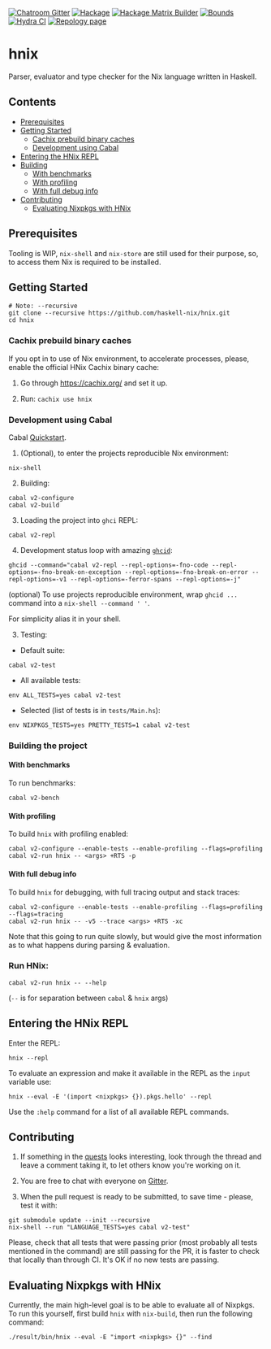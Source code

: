 [![Chatroom Gitter](https://img.shields.io/badge/Chatroom-Gitter-%23753a88)](https://gitter.im/haskell-nix/Lobby)
[![Hackage](https://img.shields.io/hackage/v/hnix?color=%235e5086&label=Latest%20release%20on%20Hackage)](https://hackage.haskell.org/package/hnix)
[![Hackage Matrix Builder](https://img.shields.io/badge/Hackage%20Matrix-Builder-%235e5086)](https://matrix.hackage.haskell.org/package/hnix)
[![Bounds](https://img.shields.io/hackage-deps/v/hnix?label=Released%20dep%20bounds)](https://packdeps.haskellers.com/feed?needle=hnix)
[![Hydra CI](https://img.shields.io/badge/Nixpkgs%20Hydra-CI-%234f72bb)](https://hydra.nixos.org/job/nixpkgs/trunk/haskellPackages.hnix.x86_64-linux#tabs-status)
[![Repology page](https://img.shields.io/badge/Repology-page-%23005500)](https://repology.org/project/haskell:hnix/versions)


# hnix

Parser, evaluator and type checker for the Nix language written in Haskell.


## Contents

<!-- TOC generates automatically, do not bother editing any further TOC text -->
<!-- START doctoc generated TOC please keep comment here to allow auto update -->
<!-- DON'T EDIT THIS SECTION, INSTEAD RE-RUN doctoc TO UPDATE -->


- [Prerequisites](#prerequisites)
- [Getting Started](#getting-started)
  - [Cachix prebuild binary caches](#cachix-prebuild-binary-caches)
  - [Development using Cabal](#development-using-cabal)
- [Entering the HNix REPL](#entering-the-hnix-repl)
- [Building](#building)
  - [With benchmarks](#with-benchmarks)
  - [With profiling](#with-profiling)
  - [With full debug info](#with-full-debug-info)
- [Contributing](#contributing)
  - [Evaluating Nixpkgs with HNix](#evaluating-nixpkgs-with-hnix)

<!-- END doctoc generated TOC please keep comment here to allow auto update -->


## Prerequisites
Tooling is WIP, `nix-shell` and `nix-store` are still used for their purpose, so, to access them Nix is required to be installed.

## Getting Started

```
# Note: --recursive
git clone --recursive https://github.com/haskell-nix/hnix.git
cd hnix
```


### Cachix prebuild binary caches

If you opt in to use of Nix environment, to accelerate processes, please, enable the official HNix Cachix binary cache:

1. Go through https://cachix.org/ and set it up.

2. Run: `cachix use hnix`


### Development using Cabal

Cabal [Quickstart](https://cabal.readthedocs.io/en/3.4/nix-local-build.html).

1. (Optional), to enter the projects reproducible Nix environment:
```
nix-shell
```
  
2. Building:
```
cabal v2-configure
cabal v2-build
```

3. Loading the project into `ghci` REPL:
```
cabal v2-repl
```

4. Development status loop with amazing [`ghcid`](https://github.com/ndmitchell/ghcid):
```
ghcid --command="cabal v2-repl --repl-options=-fno-code --repl-options=-fno-break-on-exception --repl-options=-fno-break-on-error --repl-options=-v1 --repl-options=-ferror-spans --repl-options=-j"
```
(optional) To use projects reproducible environment, wrap `ghcid ...` command into a `nix-shell --command ' '`.

For simplicity alias it in your shell.

3. Testing:

* Default suite:
```
cabal v2-test
```

* All available tests:
```
env ALL_TESTS=yes cabal v2-test
```

* Selected (list of tests is in `tests/Main.hs`):
```
env NIXPKGS_TESTS=yes PRETTY_TESTS=1 cabal v2-test
```

### Building the project

#### With benchmarks

To run benchmarks:

```
cabal v2-bench
```

#### With profiling

To build `hnix` with profiling enabled:

```
cabal v2-configure --enable-tests --enable-profiling --flags=profiling
cabal v2-run hnix -- <args> +RTS -p
```

#### With full debug info

To build `hnix` for debugging, with full tracing output and stack traces:

```
cabal v2-configure --enable-tests --enable-profiling --flags=profiling --flags=tracing
cabal v2-run hnix -- -v5 --trace <args> +RTS -xc
```

Note that this going to run quite slowly, but would give the most information as to what happens during parsing & evaluation.


### Run HNix:
```
cabal v2-run hnix -- --help
```
(`--` is for separation between `cabal` & `hnix` args)


## Entering the HNix REPL

Enter the REPL:
```
hnix --repl
```

To evaluate an expression and make it available in the REPL as the `input` variable use:
```
hnix --eval -E '(import <nixpkgs> {}).pkgs.hello' --repl
```

Use the `:help` command for a list of all available REPL commands.


## Contributing

1. If something in the [quests](https://github.com/haskell-nix/hnix/issues?q=is%3Aissue+is%3Aopen+label%3A%22help+wanted%22+no%3Aassignee) looks interesting, look through the thread and leave a comment taking it, to let others know you're working on it.

2. You are free to chat with everyone on [Gitter](https://gitter.im/haskell-nix/Lobby).

3. When the pull request is ready to be submitted, to save time - please, test it with:

```
git submodule update --init --recursive
nix-shell --run "LANGUAGE_TESTS=yes cabal v2-test"
```

Please, check that all tests that were passing prior (most probably all tests mentioned in the command) are still passing for the PR, it is faster to check that locally than through CI. It's OK if no new tests are passing.

## Evaluating Nixpkgs with HNix

Currently, the main high-level goal is to be able to evaluate all of Nixpkgs. To run this yourself, first build `hnix` with `nix-build`, then run the following command:

```
./result/bin/hnix --eval -E "import <nixpkgs> {}" --find
```
